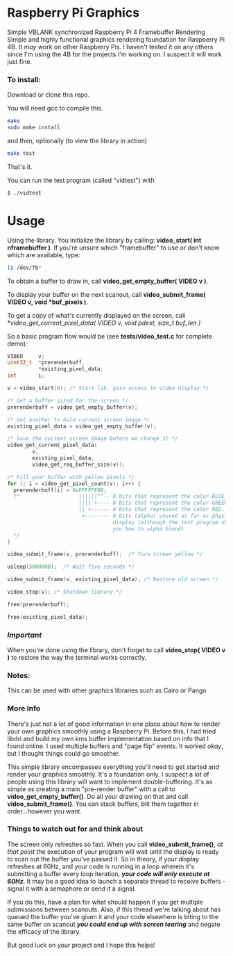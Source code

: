 # Raspberry Pi Graphics
Simple VBLANK synchronized Raspberry Pi 4 Framebuffer Rendering
Simple and highly functional graphics rendering foundation for Raspberry Pi 4B.  It *may* work on other Raspberry Pis.  I haven't tested it on any others since I'm using the 4B for the projects I'm working on.  I suspect it will work just fine.

### **To install:**
Download or clone this repo.

You will need gcc to compile this.
```bash
make
sudo make install
```
and then, optionally (to view the library in action)

```bash
make test
```

That's it.

You can run the test program (called "vidtest") with
```bash
$ ./vidtest
```

# Usage
Using the library.
You initialize the library by calling: **video_start( int nframebuffer )**.  If you're unsure which "framebuffer" to use or don't know which are available, type: 
```bash
ls /dev/fb*
```
To obtain a buffer to draw in, call **video_get_empty_buffer( VIDEO v )**.

To display your buffer on the next scanout, call **video_submit_frame( VIDEO v, void *buf_pixels )**.

To get a copy of what's currently displayed on the screen, call **video_get_current_pixel_data( VIDEO v, void *pdest, size_t buf_len )**

So a basic program flow would be (see **tests/video_test.c** for complete demo):
```C
VIDEO     v;
uint32_t  *prerenderbuff,
          *existing_pixel_data;
int       i;

v = video_start(0); /* Start lib, gain access to video display */

/* Get a buffer sized for the screen */
prerenderbuff = video_get_empty_buffer(v);

/* Get another to hold current screen image */
existing_pixel_data = video_get_empty_buffer(v); 

/* Save the current screen image before we change it */
video_get_current_pixel_data(
        v, 
        existing_pixel_data, 
        video_get_req_buffer_size(v));

/* Fill your buffer with yellow pixels */
for (; i < video_get_pixel_count(v); i++) {
  prerenderbuff[i] = 0xFFFFFF00;
  /*                   ||||||^^-- 8 bits that represent the color BLUE.
                       |||| +---- 8 bits that represent the color GREEN.
                       || +------ 8 bits that represent the color RED.    
                        +-------- 8 bits (alpha) unused as far as physical 
                                  display (although the test program shows 
                                  you how to alpha blend)
  */
}

video_submit_frame(v, prerenderbuff);  /* Turn screen yellow */

usleep(5000000);  /* Wait five seconds */

video_submit_frame(v, existing_pixel_data); /* Restore old screen */

video_stop(v); /* Shutdown library */

free(prerenderbuff);

free(existing_pixel_data);

```


### ***_Important_***
When you're done using the library, don't forget to call **video_stop( VIDEO v )** to restore the way the terminal works correctly.

### Notes:
This can be used with other graphics libraries such as Cairo or Pango

### **More Info**
There's just not a lot of good information in one place about how to render your own graphics smoothly using a Raspberry Pi.  Before this, I had tried libdri and build my own kms buffer implementation based on info that I found online.  I used multiple buffers and "page flip" events.  It worked _okay_, but I thought things could go smoother.

This simple library encompasses everything you'll need to get started and render your graphics smoothly.  It's a foundation only.  I suspect a lot of people using this library will want to implement double-buffering.  It's as simple as creating a main "pre-render buffer" with a call to **video_get_empty_buffer()**.  Do all your drawing on that and call **video_submit_frame()**.  You can stack buffers, blit them together in order...however you want.  

### **Things to watch out for and think about**
The screen only refreshes so fast.  When you call **video_submit_frame()**, _at that point_ the execution of your program will wait until the display is ready to scan out the buffer you've passed it.  So in theory, if your display refreshes at 60Hz, and your code is running in a loop wherein it's submitting a buffer every loop iteration, **_your code will only execute at 60Hz_**.  It may be a good idea to launch a separate thread to receive buffers - signal it with a semaphore or send it a signal.  

If you do this, have a plan for what should happen if you get multiple submissions between scanouts.  Also, if this thread we're talking about has queued the buffer you've given it and your code elsewhere is blting to the same buffer on scanout **_you could end up with screen tearing_** and negate the efficacy of the library.

But good luck on your project and I hope this helps!







